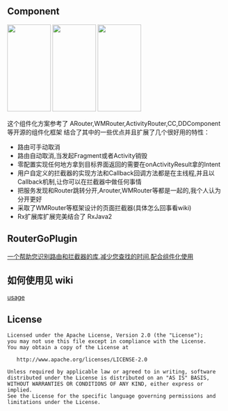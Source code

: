 Component
-------

<img src="imgs/componentDesc1.gif" width="100px" height="200px"/>
<img src="imgs/componentDesc2.gif" width="100px" height="200px"/>
<img src="imgs/componentDesc3.gif" width="100px" height="200px"/>

这个组件化方案参考了 ARouter,WMRouter,ActivityRouter,CC,DDComponent等开源的组件化框架
结合了其中的一些优点并且扩展了几个很好用的特性：

- 路由可手动取消
- 路由自动取消,当发起Fragment或者Activity销毁
- 零配置实现任何地方拿到目标界面返回的需要在onActivityResult拿的Intent
- 用户自定义的拦截器的实现方法和Callback回调方法都是在主线程,并且以Callback机制,让你可以在拦截器中做任何事情
- 把服务发现和Router跳转分开,Arouter,WMRouter等都是一起的,我个人认为分开更好
- 采取了WMRouter等框架设计的页面拦截器(具体怎么回事看wiki)
- Rx扩展库扩展完美结合了 RxJava2

RouterGoPlugin
-------

[一个帮助您识别路由和拦截器的库,减少您查找的时间,配合组件化使用](https://github.com/xiaojinzi123/RouterGoPlugin)

如何使用见 wiki 
-------

[usage](https://github.com/xiaojinzi123/Component/wiki/how-to-use)

License
-------

    Licensed under the Apache License, Version 2.0 (the "License");
    you may not use this file except in compliance with the License.
    You may obtain a copy of the License at

       http://www.apache.org/licenses/LICENSE-2.0

    Unless required by applicable law or agreed to in writing, software
    distributed under the License is distributed on an "AS IS" BASIS,
    WITHOUT WARRANTIES OR CONDITIONS OF ANY KIND, either express or implied.
    See the License for the specific language governing permissions and
    limitations under the License.